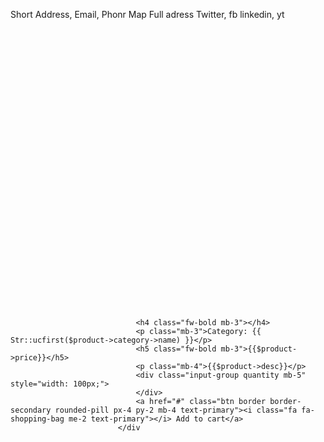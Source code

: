 Short Address,
Email,
Phonr
Map
Full adress
Twitter,
fb
linkedin,
yt


<iframe src="" width="600" height="450" style="border:0;" allowfullscreen="" loading="lazy" referrerpolicy="no-referrer-when-downgrade"></iframe>







                                <h4 class="fw-bold mb-3"></h4>
                                <p class="mb-3">Category: {{ Str::ucfirst($product->category->name) }}</p>
                                <h5 class="fw-bold mb-3">{{$product->price}}</h5>
                                <p class="mb-4">{{$product->desc}}</p>
                                <div class="input-group quantity mb-5" style="width: 100px;">
                                </div>
                                <a href="#" class="btn border border-secondary rounded-pill px-4 py-2 mb-4 text-primary"><i class="fa fa-shopping-bag me-2 text-primary"></i> Add to cart</a>
                            </div
